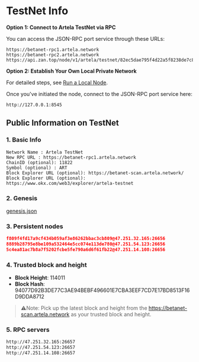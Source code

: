 
# TestNet Info

**Option 1: Connect to Artela TestNet via RPC**

You can access the JSON-RPC port service through these URLs:

    https://betanet-rpc1.artela.network
    https://betanet-rpc2.artela.network
    https://api.zan.top/node/v1/artela/testnet/82ec5dae795f4d22a5f8238de7c886fc

**Option 2: Establish Your Own Local Private Network**

For detailed steps, see [Run a Local Node](./full-node-setup).

Once you've initiated the node, connect to the JSON-RPC port service here:

    http://127.0.0.1:8545

## Public Information on TestNet

### 1. Basic Info

```
Network Name : Artela TestNet
New RPC URL : https://betanet-rpc1.artela.network
ChainID (optional): 11822
Symbol (optional) : ART
Block Explorer URL (optional): https://betanet-scan.artela.network/   
Block Explorer URL (optional): https://www.okx.com/web3/explorer/artela-testnet
```

### 2. Genesis

[genesis.json](./genesis.json)


### 3. Persistent nodes

```json
f809f4fd17a9cf434b059af3e86262bbac3cb809@47.251.32.165:26656
8889b28795e8be109a532464e5cc074e113de780@47.251.54.123:26656
5c4ea81ac7b8a7f5202fcbe5fe790a6d6f61fb22@47.251.14.108:26656
```

### 4. Trusted block and height

- **Block Height**: 114011
- **Block Hash**: 94077D92B3DE77C3AE94BEBF496601E7CBA3EEF7CD7E17BD8513F16D9DDA8712

> ⚠️Note: Pick up the latest block and height from the <https://betanet-scan.artela.network> as your trusted block and height.
>

### 5. RPC servers

```bash
http://47.251.32.165:26657
http://47.251.54.123:26657
http://47.251.14.108:26657
```